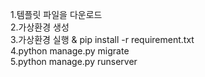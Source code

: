 1.템플릿 파일을 다운로드
<br>
2.가상환경 생성
<br>
3.가상환경 실행 & pip install -r requirement.txt
<br>
4.python manage.py migrate
<br>
5.python manage.py runserver
<br>